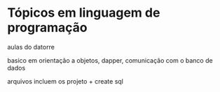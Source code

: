 # Tópicos em linguagem de programação
aulas do datorre

basico em orientação a objetos, dapper, comunicação com o banco de dados

arquivos incluem os projeto + create sql
